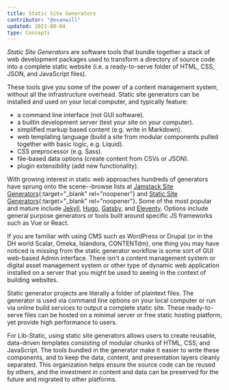 ```yaml
---
title: Static Site Generators
contributor: "@evanwill"
updated: 2021-08-04
type: Concepts
---
```


*Static Site Generators* are software tools that bundle together a stack of web development packages used to transform a directory of source code into a complete static website (i.e. a ready-to-serve folder of HTML, CSS, JSON, and JavaScript files).

These tools give you some of the power of a content management system, without all the infrastructure overhead. 
Static site generators can be installed and used on your local computer, and typically feature: 

- a command line interface (not GUI software).
- a builtin development server (test your site on your computer). 
- simplified markup based content (e.g. write in Markdown).
- web templating language (build a site from modular components pulled together with basic logic, e.g. Liquid).
- CSS preprocessor (e.g. Sass).
- file-based data options (create content from CSVs or JSON).
- plugin extensibility (add new functionality).

With growing interest in static web approaches hundreds of generators have sprung onto the scene--browse lists at [Jamstack Site Generators](https://jamstack.org/generators/){:target="_blank" rel="noopener"} and [Static Site Generators](https://staticsitegenerators.net/){:target="_blank" rel="noopener"}.
Some of the most popular and mature include [Jekyll](https://jekyllrb.com/), [Hugo](https://gohugo.io/), [Gatsby](http://gatsbyjs.org/), and [Eleventy](https://11ty.dev/).
Options include general purpose generators or tools built around specific JS frameworks such as Vue or React.

If you are familiar with using CMS such as WordPress or Drupal (or in the DH world Scalar, Omeka, Islandora, CONTENTdm), one thing you may have noticed is missing from the static generator workflow is some sort of GUI web-based Admin interface.
There isn't a content management system or digital asset management system or other type of dynamic web application installed on a server that you might be used to seeing in the context of building websites.

Static generator projects are literally a folder of plaintext files.
The generator is used via command line options on your local computer or run via online build services to output a complete static site.
These ready-to-serve files can be hosted on a minimal server or free static hosting platform, yet provide high performance to users.

For Lib-Static, using static site generators allows users to create reusable, data-driven templates consisting of modular chunks of HTML, CSS, and JavaScript.
The tools bundled in the generator make it easier to write these components, and to keep the data, content, and presentation layers cleanly separated.
This organization helps ensure the source code can be reused by others, and the investment in content and data can be preserved for the future and migrated to other platforms.
